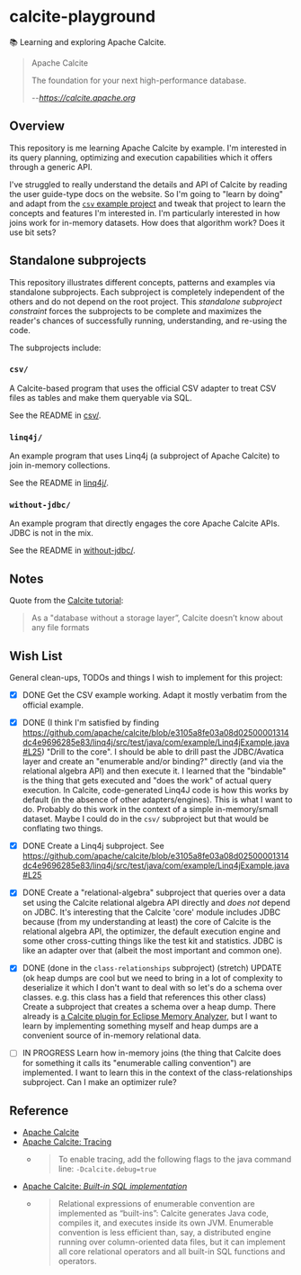 # calcite-playground

📚 Learning and exploring Apache Calcite.

> Apache Calcite
>
> The foundation for your next high-performance database.
>
> --<cite>https://calcite.apache.org</cite>


## Overview

This repository is me learning Apache Calcite by example. I'm interested in its query planning, optimizing and execution capabilities which it offers through a generic API.

I've struggled to really understand the details and API of Calcite by reading the user guide-type docs on the website. So I'm going to "learn by doing" and adapt from the [`csv` example project](https://github.com/apache/calcite/tree/main/example/csv) and tweak that project to learn the concepts and features I'm interested in. I'm particularly interested in how joins work for in-memory datasets. How does that algorithm work? Does it use bit sets?


## Standalone subprojects

This repository illustrates different concepts, patterns and examples via standalone subprojects. Each subproject is
completely independent of the others and do not depend on the root project. This _standalone subproject constraint_
forces the subprojects to be complete and maximizes the reader's chances of successfully running, understanding, and
re-using the code.

The subprojects include:

### `csv/`

A Calcite-based program that uses the official CSV adapter to treat CSV files as tables and make them queryable via SQL.

See the README in [csv/](csv/).


### `linq4j/`

An example program that uses Linq4j (a subproject of Apache Calcite) to join in-memory collections.

See the README in [linq4j/](linq4j/).


### `without-jdbc/`

An example program that directly engages the core Apache Calcite APIs. JDBC is not in the mix.

See the README in [without-jdbc/](without-jdbc/).


## Notes

Quote from the [Calcite tutorial](https://calcite.apache.org/docs/tutorial.html):

> As a "database without a storage layer”, Calcite doesn’t know about any file formats


## Wish List

General clean-ups, TODOs and things I wish to implement for this project:

* [x] DONE Get the CSV example working. Adapt it mostly verbatim from the official example.
* [x] DONE (I think I'm satisfied by finding https://github.com/apache/calcite/blob/e3105a8fe03a08d02500001314dc4e9696285e83/linq4j/src/test/java/com/example/Linq4jExample.java#L25) "Drill to the core". I should be able to drill past the JDBC/Avatica layer and create an "enumerable and/or binding?"
  directly (and via the relational algebra API) and then execute it. I learned that the "bindable" is the thing that
  gets executed and "does the work" of actual query execution. In Calcite, code-generated Linq4J code is how this works
  by default (in the absence of other adapters/engines). This is what I want to do. Probably do this work in the context
  of a simple in-memory/small dataset. Maybe I could do in the `csv/` subproject but that would be conflating two things.
* [x] DONE Create a Linq4j subproject. See https://github.com/apache/calcite/blob/e3105a8fe03a08d02500001314dc4e9696285e83/linq4j/src/test/java/com/example/Linq4jExample.java#L25
* [x] DONE Create a "relational-algebra" subproject that queries over a data set using the Calcite relational
  algebra API directly and *does not* depend on JDBC. It's interesting that the Calcite 'core' module includes JDBC
  because (from my understanding at least) the core of Calcite is the relational algebra API, the optimizer, the default
  execution engine and some other cross-cutting things like the test kit and statistics. JDBC is like an adapter over that
  (albeit the most important and common one).
* [x] DONE (done in the `class-relationships` subproject) (stretch) UPDATE (ok heap dumps are cool but we need to bring in a lot of complexity to deserialize it which I
  don't want to deal with so let's do a schema over classes. e.g. this class has a field that references this other class) Create a subproject that creates a schema over a heap dump. There already is [a Calcite plugin for Eclipse Memory Analyzer](https://github.com/vlsi/mat-calcite-plugin),
  but I want to learn by implementing something myself and heap dumps are a convenient source of in-memory relational data.
* [ ] IN PROGRESS Learn how in-memory joins (the thing that Calcite does for something it calls its "enumerable calling convention") are implemented. I want to learn this in the context of the class-relationships subproject. Can
  I make an optimizer rule?


## Reference

* [Apache Calcite](https://calcite.apache.org/)
* [Apache Calcite: Tracing](https://calcite.apache.org/docs/howto.html#tracing)
   * > To enable tracing, add the following flags to the java command line: `-Dcalcite.debug=true`
* [Apache Calcite: *Built-in SQL implementation*](https://calcite.apache.org/docs/adapter.html#built-in-sql-implementation)
   * > Relational expressions of enumerable convention are implemented as “built-ins”: Calcite generates Java code, compiles it, and executes inside its own JVM. Enumerable convention is less efficient than, say, a distributed engine running over column-oriented data files, but it can implement all core relational operators and all built-in SQL functions and operators. 
